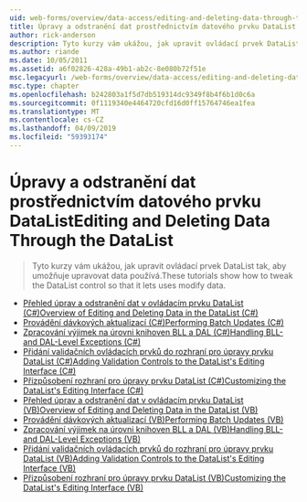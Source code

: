 ```yaml
---
uid: web-forms/overview/data-access/editing-and-deleting-data-through-the-datalist/index
title: Úpravy a odstranění dat prostřednictvím datového prvku DataList | Dokumentace Microsoftu
author: rick-anderson
description: Tyto kurzy vám ukážou, jak upravit ovládací prvek DataList tak, aby umožňuje upravovat data používá.
ms.author: riande
ms.date: 10/05/2011
ms.assetid: a6f02826-428a-49b1-ab2c-8e080b72f51e
msc.legacyurl: /web-forms/overview/data-access/editing-and-deleting-data-through-the-datalist
msc.type: chapter
ms.openlocfilehash: b242803a1f5d7db519314dc9349f8b4f6b1d0c6a
ms.sourcegitcommit: 0f1119340e4464720cfd16d0ff15764746ea1fea
ms.translationtype: MT
ms.contentlocale: cs-CZ
ms.lasthandoff: 04/09/2019
ms.locfileid: "59393174"
---
```

# <a name="editing-and-deleting-data-through-the-datalist"></a><span data-ttu-id="4d1c0-103">Úpravy a odstranění dat prostřednictvím datového prvku DataList</span><span class="sxs-lookup"><span data-stu-id="4d1c0-103">Editing and Deleting Data Through the DataList</span></span>

> <span data-ttu-id="4d1c0-104">Tyto kurzy vám ukážou, jak upravit ovládací prvek DataList tak, aby umožňuje upravovat data používá.</span><span class="sxs-lookup"><span data-stu-id="4d1c0-104">These tutorials show how to tweak the DataList control so that it lets uses modify data.</span></span>


- [<span data-ttu-id="4d1c0-105">Přehled úprav a odstranění dat v ovládacím prvku DataList (C#)</span><span class="sxs-lookup"><span data-stu-id="4d1c0-105">Overview of Editing and Deleting Data in the DataList (C#)</span></span>](an-overview-of-editing-and-deleting-data-in-the-datalist-cs.md)
- [<span data-ttu-id="4d1c0-106">Provádění dávkových aktualizací (C#)</span><span class="sxs-lookup"><span data-stu-id="4d1c0-106">Performing Batch Updates (C#)</span></span>](performing-batch-updates-cs.md)
- [<span data-ttu-id="4d1c0-107">Zpracování výjimek na úrovni knihoven BLL a DAL (C#)</span><span class="sxs-lookup"><span data-stu-id="4d1c0-107">Handling BLL- and DAL-Level Exceptions (C#)</span></span>](handling-bll-and-dal-level-exceptions-cs.md)
- [<span data-ttu-id="4d1c0-108">Přidání validačních ovládacích prvků do rozhraní pro úpravy prvku DataList (C#)</span><span class="sxs-lookup"><span data-stu-id="4d1c0-108">Adding Validation Controls to the DataList's Editing Interface (C#)</span></span>](adding-validation-controls-to-the-datalist-s-editing-interface-cs.md)
- [<span data-ttu-id="4d1c0-109">Přizpůsobení rozhraní pro úpravy prvku DataList (C#)</span><span class="sxs-lookup"><span data-stu-id="4d1c0-109">Customizing the DataList's Editing Interface (C#)</span></span>](customizing-the-datalist-s-editing-interface-cs.md)
- [<span data-ttu-id="4d1c0-110">Přehled úprav a odstranění dat v ovládacím prvku DataList (VB)</span><span class="sxs-lookup"><span data-stu-id="4d1c0-110">Overview of Editing and Deleting Data in the DataList (VB)</span></span>](an-overview-of-editing-and-deleting-data-in-the-datalist-vb.md)
- [<span data-ttu-id="4d1c0-111">Provádění dávkových aktualizací (VB)</span><span class="sxs-lookup"><span data-stu-id="4d1c0-111">Performing Batch Updates (VB)</span></span>](performing-batch-updates-vb.md)
- [<span data-ttu-id="4d1c0-112">Zpracování výjimek na úrovni knihoven BLL a DAL (VB)</span><span class="sxs-lookup"><span data-stu-id="4d1c0-112">Handling BLL- and DAL-Level Exceptions (VB)</span></span>](handling-bll-and-dal-level-exceptions-vb.md)
- [<span data-ttu-id="4d1c0-113">Přidání validačních ovládacích prvků do rozhraní pro úpravy prvku DataList (VB)</span><span class="sxs-lookup"><span data-stu-id="4d1c0-113">Adding Validation Controls to the DataList's Editing Interface (VB)</span></span>](adding-validation-controls-to-the-datalist-s-editing-interface-vb.md)
- [<span data-ttu-id="4d1c0-114">Přizpůsobení rozhraní pro úpravy prvku DataList (VB)</span><span class="sxs-lookup"><span data-stu-id="4d1c0-114">Customizing the DataList's Editing Interface (VB)</span></span>](customizing-the-datalist-s-editing-interface-vb.md)
